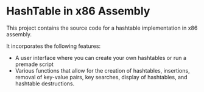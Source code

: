 # HashTable in x86 Assembly
This project contains the source code for a hashtable implementation in x86 assembly.

It incorporates the following features:
- A user interface where you can create your own hashtables or run a premade script
- Various functions that allow for the creation of hashtables, insertions, removal of key-value pairs, key searches, display of hashtables, and hashtable destructions.
